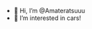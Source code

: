 - 👋 Hi, I’m @Amateratsuuu
- 👀 I’m interested in cars!

<!---
Amateratsuuu/Amateratsuuu is a ✨ special ✨ repository because its `README.md` (this file) appears on your GitHub profile.
You can click the Preview link to take a look at your changes. !
--->
